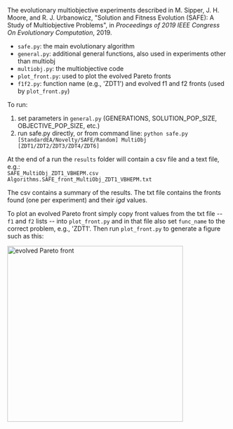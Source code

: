 The evolutionary multiobjective experiments described in M. Sipper, J. H. Moore, and R. J. Urbanowicz, "Solution and Fitness Evolution (SAFE): A Study of Multiobjective Problems", in _Proceedings of 2019 IEEE Congress On Evolutionary Computation_, 2019.

* `safe.py`: the main evolutionary algorithm
* `general.py`: additional general functions, also used in experiments other than multiobj
* `multiobj.py`: the multiobjective code
* `plot_front.py`: used to plot the evolved Pareto fronts
* `f1f2.py`: function name (e.g., 'ZDT1') and evolved f1 and f2 fronts (used by `plot_front.py`)

To run: 
1. set parameters in `general.py` (GENERATIONS, SOLUTION_POP_SIZE, OBJECTIVE_POP_SIZE, etc.)    
2. run safe.py directly, or from command line: `python safe.py [StandardEA/Novelty/SAFE/Random] MultiObj [ZDT1/ZDT2/ZDT3/ZDT4/ZDT6]`    

At the end of a run the `results` folder will contain a csv file and a text file, e.g.:   
`SAFE_MultiObj_ZDT1_VBHEPM.csv`   
`Algorithms.SAFE_front_MultiObj_ZDT1_VBHEPM.txt`   

The csv contains a summary of the results. The txt file contains the fronts found (one per experiment) and their _igd_ values.

To plot an evolved Pareto front simply copy front values from the txt file -- `f1` and `f2` lists -- into `plot_front.py` and in that file also set `func_name` to the correct problem, e.g., 'ZDT1'. Then run `plot_front.py` to generate a figure such as this:   

<img src="https://github.com/EpistasisLab/SAFE/blob/master/multiobj/results/zdt1_evolved_front.png" alt="evolved Pareto front" width="400"/>

